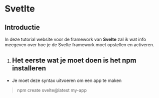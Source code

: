  # Svetlte

 ## Introductie

In deze tutorial website voor de framework van **Svelte** zal ik wat info meegeven over hoe je de Svelte framework moet opstellen en activeren.

1. ## Het eerste wat je moet doen is het npm installeren
 - Je moet deze syntax uitvoeren om een app te maken 
 > npm create svelte@latest my-app
